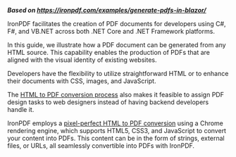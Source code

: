 ***Based on <https://ironpdf.com/examples/generate-pdfs-in-blazor/>***

IronPDF facilitates the creation of PDF documents for developers using C#, F#, and VB.NET across both .NET Core and .NET Framework platforms.

In this guide, we illustrate how a PDF document can be generated from any HTML source. This capability enables the production of PDFs that are aligned with the visual identity of existing websites.

Developers have the flexibility to utilize straightforward HTML or to enhance their documents with CSS, images, and JavaScript.

The [HTML to PDF conversion process](https://ironpdf.com/tutorials/html-to-pdf/) also makes it feasible to assign PDF design tasks to web designers instead of having backend developers handle it.

IronPDF employs a [pixel-perfect HTML to PDF conversion](https://ironpdf.com/how-to/pixel-perfect-html-to-pdf/) using a Chrome rendering engine, which supports HTML5, CSS3, and JavaScript to convert your content into PDFs. This content can be in the form of strings, external files, or URLs, all seamlessly convertible into PDFs with IronPDF.